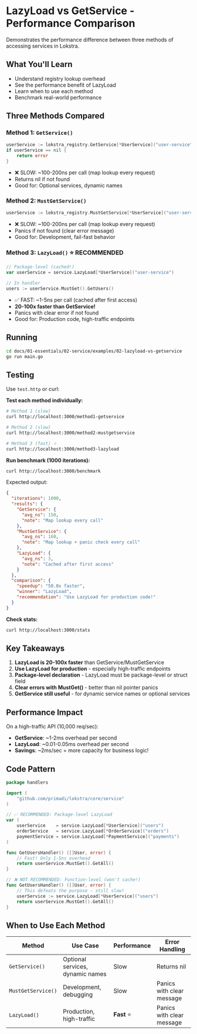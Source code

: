# LazyLoad vs GetService - Performance Comparison

Demonstrates the performance difference between three methods of accessing services in Lokstra.

## What You'll Learn

- Understand registry lookup overhead
- See the performance benefit of LazyLoad
- Learn when to use each method
- Benchmark real-world performance

## Three Methods Compared

### Method 1: `GetService()` 
```go
userService := lokstra_registry.GetService[*UserService]("user-service")
if userService == nil {
    return error
}
```
- ❌ SLOW: ~100-200ns per call (map lookup every request)
- Returns nil if not found
- Good for: Optional services, dynamic names

### Method 2: `MustGetService()`
```go
userService := lokstra_registry.MustGetService[*UserService]("user-service")
```
- ❌ SLOW: ~100-200ns per call (map lookup every request)
- Panics if not found (clear error message)
- Good for: Development, fail-fast behavior

### Method 3: `LazyLoad()` ⭐ RECOMMENDED
```go
// Package-level (cached!)
var userService = service.LazyLoad[*UserService]("user-service")

// In handler
users := userService.MustGet().GetUsers()
```
- ✅ FAST: ~1-5ns per call (cached after first access)
- **20-100x faster than GetService!**
- Panics with clear error if not found
- Good for: Production code, high-traffic endpoints

## Running

```bash
cd docs/01-essentials/02-service/examples/02-lazyload-vs-getservice
go run main.go
```

## Testing

Use `test.http` or curl:

**Test each method individually:**
```bash
# Method 1 (slow)
curl http://localhost:3000/method1-getservice

# Method 2 (slow)
curl http://localhost:3000/method2-mustgetservice

# Method 3 (fast) ⭐
curl http://localhost:3000/method3-lazyload
```

**Run benchmark (1000 iterations):**
```bash
curl http://localhost:3000/benchmark
```

Expected output:
```json
{
  "iterations": 1000,
  "results": {
    "GetService": {
      "avg_ns": 150,
      "note": "Map lookup every call"
    },
    "MustGetService": {
      "avg_ns": 160,
      "note": "Map lookup + panic check every call"
    },
    "LazyLoad": {
      "avg_ns": 3,
      "note": "Cached after first access"
    }
  },
  "comparison": {
    "speedup": "50.0x faster",
    "winner": "LazyLoad",
    "recommendation": "Use LazyLoad for production code!"
  }
}
```

**Check stats:**
```bash
curl http://localhost:3000/stats
```

## Key Takeaways

1. **LazyLoad is 20-100x faster** than GetService/MustGetService
2. **Use LazyLoad for production** - especially high-traffic endpoints
3. **Package-level declaration** - LazyLoad must be package-level or struct field
4. **Clear errors with MustGet()** - better than nil pointer panics
5. **GetService still useful** - for dynamic service names or optional services

## Performance Impact

On a high-traffic API (10,000 req/sec):
- **GetService**: ~1-2ms overhead per second
- **LazyLoad**: ~0.01-0.05ms overhead per second
- **Savings**: ~2ms/sec = more capacity for business logic!

## Code Pattern

```go
package handlers

import (
    "github.com/primadi/lokstra/core/service"
)

// ✅ RECOMMENDED: Package-level LazyLoad
var (
    userService    = service.LazyLoad[*UserService]("users")
    orderService   = service.LazyLoad[*OrderService]("orders")
    paymentService = service.LazyLoad[*PaymentService]("payments")
)

func GetUsersHandler() ([]User, error) {
    // Fast! Only 1-5ns overhead
    return userService.MustGet().GetAll()
}
```

```go
// ❌ NOT RECOMMENDED: Function-level (won't cache!)
func GetUsersHandler() ([]User, error) {
    // This defeats the purpose - still slow!
    userService := service.LazyLoad[*UserService]("users")
    return userService.MustGet().GetAll()
}
```

## When to Use Each Method

| Method | Use Case | Performance | Error Handling |
|--------|----------|-------------|----------------|
| `GetService()` | Optional services, dynamic names | Slow | Returns nil |
| `MustGetService()` | Development, debugging | Slow | Panics with clear message |
| `LazyLoad()` | Production, high-traffic | **Fast** ⭐ | Panics with clear message |
